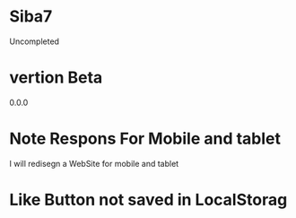 # Siba7
Uncompleted
# vertion Beta
0.0.0
# Note Respons For Mobile and tablet 
 I will redisegn a WebSite for mobile and tablet 
# Like Button not saved in LocalStorag 

